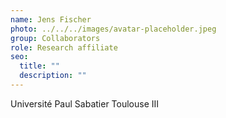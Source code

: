 ```yaml
---
name: Jens Fischer
photo: ../../../images/avatar-placeholder.jpeg
group: Collaborators
role: Research affiliate
seo:
  title: ""
  description: ""
---
```


Université Paul Sabatier Toulouse III
